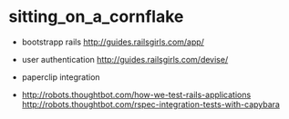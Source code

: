 sitting_on_a_cornflake
======================

* bootstrapp rails 
  http://guides.railsgirls.com/app/

* user authentication
  http://guides.railsgirls.com/devise/

* paperclip integration 

* http://robots.thoughtbot.com/how-we-test-rails-applications
  http://robots.thoughtbot.com/rspec-integration-tests-with-capybara
